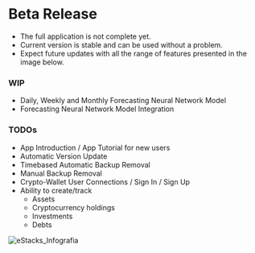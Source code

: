 # Beta Release 

- The full application is not complete yet.
- Current version is stable and can be used without a problem.
- Expect future updates with all the range of features presented in the image below.

### WIP

- Daily, Weekly and Monthly Forecasting Neural Network Model
- Forecasting Neural Network Model Integration

### TODOs

- App Introduction / App Tutorial for new users
- Automatic Version Update
- Timebased Automatic Backup Removal
- Manual Backup Removal
- Crypto-Wallet User Connections / Sign In / Sign Up
- Ability to create/track
  - Assets
  - Cryptocurrency holdings
  - Investments
  - Debts

![eStacks_Infografia](https://user-images.githubusercontent.com/36679293/169188209-21b6375a-47dc-43bb-bf9d-81fb7f5b6287.png)


